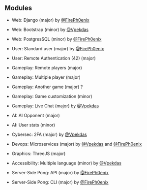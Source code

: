 ## Modules

- Web: Django (major) by [@FirePh0enix]
- Web: Bootstrap (minor) by [@Vpekdas]
- Web: PostgresSQL (minor) by [@FirePh0enix]

- User: Standard user (major) by [@FirePh0enix]
- User: Remote Authentication (42) (major)

- Gameplay: Remote players (major)
- Gameplay: Multiple player (major)
- Gameplay: Another game (major) ?
- Gameplay: Game customization (minor)
- Gameplay: Live Chat (major) by [@Vpekdas]

- AI: AI Opponent (major)
- AI: User stats (minor)

- Cybersec: 2FA (major) by [@Vpekdas]

- Devops: Microservices (major) by [@Vpekdas] and [@FirePh0enix]

- Graphics: ThreeJS (major)

- Accessibility: Multiple language (minor) by [@Vpekdas]

- Server-Side Pong: API (major) by [@FirePh0enix]
- Server-Side Pong: CLI (major) by [@FirePh0enix]

[@FirePh0enix]: https://github.com/FirePh0enix
[@Vpekdas]: https://github.com/Vpekdas
